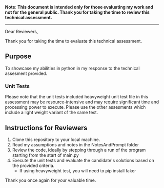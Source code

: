 **Note: This document is intended only for those evaluating my work and not for the general public. Thank you for taking the time to review this technical assessment.**

---

Dear Reviewers,

Thank you for taking the time to evaluate this technical assessment.

## Purpose
To showcase my abilities in python in my response to the technical assesment provided.


### Unit Tests
Please note that the unit tests included heavyweight unit test file in this assessment may be resource-intensive and may require significant time and processing power to execute. Please use the other assesments which include a light weight variant of the same test.

## Instructions for Reviewers
1. Clone this repository to your local machine.
2. Read my assumptions and notes in the NotesAndPrompt folder
2. Review the code, ideally by stepping through a run of the program starting from the start of main.py
3. Execute the unit tests and evaluate the candidate's solutions based on the provided criteria.
	- If using heavyweight test, you will need to pip install faker

Thank you once again for your valuable time.
